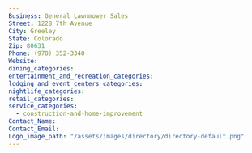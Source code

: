 ```yaml
---
Business: General Lawnmower Sales
Street: 1228 7th Avenue
City: Greeley
State: Colorado
Zip: 80631
Phone: (970) 352-3340
Website:
dining_categories:
entertainment_and_recreation_categories:
lodging_and_event_centers_categories:
nightlife_categories:
retail_categories:
service_categories:
  - construction-and-home-improvement
Contact_Name:
Contact_Email:
Logo_image_path: "/assets/images/directory/directory-default.png"
---
```



